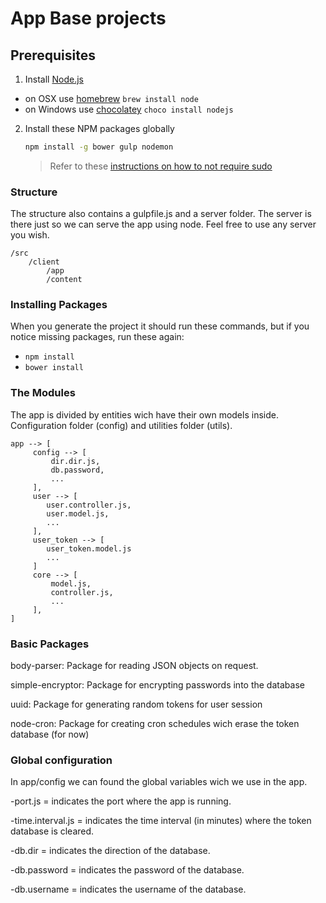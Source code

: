 # App Base projects

## Prerequisites

1. Install [Node.js](http://nodejs.org)
 - on OSX use [homebrew](http://brew.sh) `brew install node`
 - on Windows use [chocolatey](https://chocolatey.org/) `choco install nodejs`

2. Install these NPM packages globally

    ```bash
    npm install -g bower gulp nodemon
    ```
    >Refer to these [instructions on how to not require sudo](https://github.com/sindresorhus/guides/blob/master/npm-global-without-sudo.md)

### Structure
The structure also contains a gulpfile.js and a server folder. The server is there just so we can serve the app using node. Feel free to use any server you wish.

	/src
		/client
			/app
			/content

### Installing Packages
When you generate the project it should run these commands, but if you notice missing packages, run these again:

 - `npm install`
 - `bower install`

### The Modules
The app is divided by entities wich have their own models inside. Configuration folder (config) and utilities folder (utils).

```
app --> [
     config --> [
         dir.dir.js,
         db.password,
         ...
     ],
     user --> [
        user.controller.js,
        user.model.js,
        ...
     ],
     user_token --> [
        user_token.model.js
        ...
     ]
     core --> [
         model.js,
         controller.js,
         ...
     ],
]
```
### Basic Packages
body-parser: Package for reading JSON objects on request.

simple-encryptor: Package for encrypting passwords into the database

uuid: Package for generating random tokens for user session

node-cron: Package for creating cron schedules wich erase the token database (for now)


### Global configuration

In app/config we can found the global variables wich we use in the app.

-port.js = indicates the port where the app is running.

-time.interval.js = indicates the time interval (in minutes) where the token database is cleared.

-db.dir = indicates the direction of the database.

-db.password = indicates the password of the database.

-db.username = indicates the username of the database.
